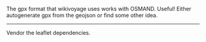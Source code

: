 The gpx format that wikivoyage uses works with OSMAND. Useful! Either
autogenerate gpx from the geojson or find some other idea.

---

Vendor the leaflet dependencies.
